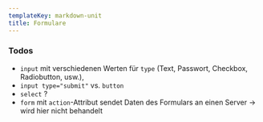 ```yaml
---
templateKey: markdown-unit
title: Formulare
---
```


### Todos

- `input` mit verschiedenen Werten für `type` (Text, Passwort, Checkbox, Radiobutton, usw.),
- `input type="submit"` vs. `button`
- `select` ?
- `form` mit `action`-Attribut sendet Daten des Formulars an einen Server &rarr; wird hier nicht behandelt
